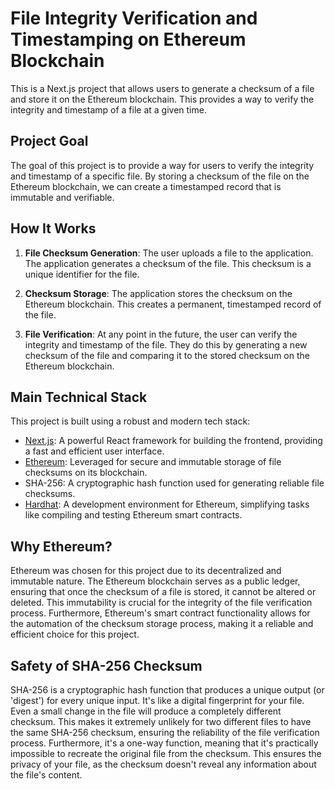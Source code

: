 # File Integrity Verification and Timestamping on Ethereum Blockchain

This is a Next.js project that allows users to generate a checksum of a file and store it on the Ethereum blockchain. This provides a way to verify the integrity and timestamp of a file at a given time.

## Project Goal

The goal of this project is to provide a way for users to verify the integrity and timestamp of a specific file. By storing a checksum of the file on the Ethereum blockchain, we can create a timestamped record that is immutable and verifiable.

## How It Works

1. **File Checksum Generation**: The user uploads a file to the application. The application generates a checksum of the file. This checksum is a unique identifier for the file.

2. **Checksum Storage**: The application stores the checksum on the Ethereum blockchain. This creates a permanent, timestamped record of the file.

3. **File Verification**: At any point in the future, the user can verify the integrity and timestamp of the file. They do this by generating a new checksum of the file and comparing it to the stored checksum on the Ethereum blockchain.

## Main Technical Stack

This project is built using a robust and modern tech stack:

- [Next.js](https://nextjs.org/): A powerful React framework for building the frontend, providing a fast and efficient user interface.
- [Ethereum](https://ethereum.org/): Leveraged for secure and immutable storage of file checksums on its blockchain.
- SHA-256: A cryptographic hash function used for generating reliable file checksums.
- [Hardhat](https://hardhat.org/): A development environment for Ethereum, simplifying tasks like compiling and testing Ethereum smart contracts.

## Why Ethereum?

Ethereum was chosen for this project due to its decentralized and immutable nature. The Ethereum blockchain serves as a public ledger, ensuring that once the checksum of a file is stored, it cannot be altered or deleted. This immutability is crucial for the integrity of the file verification process. Furthermore, Ethereum's smart contract functionality allows for the automation of the checksum storage process, making it a reliable and efficient choice for this project.

## Safety of SHA-256 Checksum

SHA-256 is a cryptographic hash function that produces a unique output (or 'digest') for every unique input. It's like a digital fingerprint for your file. Even a small change in the file will produce a completely different checksum. This makes it extremely unlikely for two different files to have the same SHA-256 checksum, ensuring the reliability of the file verification process. Furthermore, it's a one-way function, meaning that it's practically impossible to recreate the original file from the checksum. This ensures the privacy of your file, as the checksum doesn't reveal any information about the file's content.